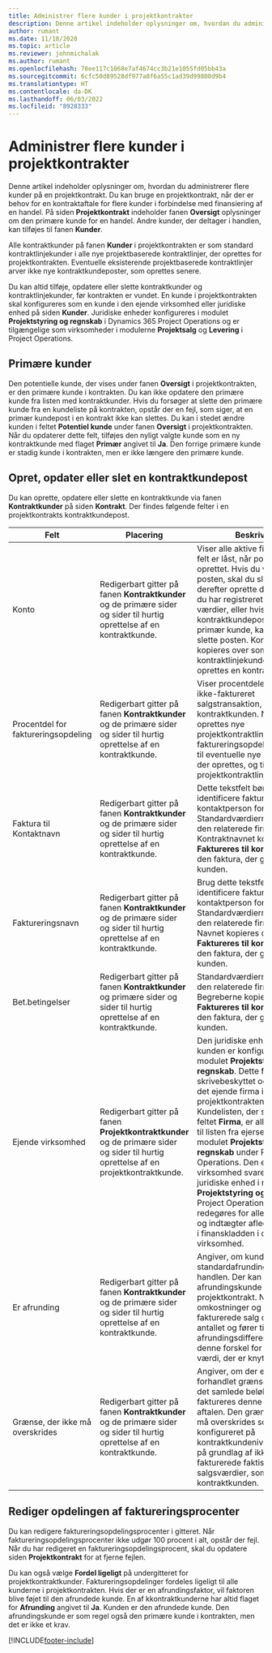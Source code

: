 ```yaml
---
title: Administrer flere kunder i projektkontrakter
description: Denne artikel indeholder oplysninger om, hvordan du administrerer flere kunder på en projektkontrakt.
author: rumant
ms.date: 11/18/2020
ms.topic: article
ms.reviewer: johnmichalak
ms.author: rumant
ms.openlocfilehash: 78ee117c1068e7af4674cc3b21e1055fd05bb43a
ms.sourcegitcommit: 6cfc50d89528df977a8f6a55c1ad39d99800d9b4
ms.translationtype: HT
ms.contentlocale: da-DK
ms.lasthandoff: 06/03/2022
ms.locfileid: "8928333"
---
```

# <a name="manage-multiple-customers-on-project-contracts"></a>Administrer flere kunder i projektkontrakter

Denne artikel indeholder oplysninger om, hvordan du administrerer flere kunder på en projektkontrakt. Du kan bruge en projektkontrakt, når der er behov for en kontraktaftale for flere kunder i forbindelse med finansiering af en handel. På siden **Projektkontrakt** indeholder fanen **Oversigt** oplysninger om den primære kunde for en handel. Andre kunder, der deltager i handlen, kan tilføjes til fanen **Kunder**.

Alle kontraktkunder på fanen **Kunder** i projektkontrakten er som standard kontraktlinjekunder i alle nye projektbaserede kontraktlinjer, der oprettes for projektkontrakten. Eventuelle eksisterende projektbaserede kontraktlinjer arver ikke nye kontraktkundeposter, som oprettes senere.

Du kan altid tilføje, opdatere eller slette kontraktkunder og kontraktlinjekunder, før kontrakten er vundet. En kunde i projektkontrakten skal konfigureres som en kunde i den ejende virksomhed eller juridiske enhed på siden **Kunder**. Juridiske enheder konfigureres i modulet **Projektstyring og regnskab** i Dynamics 365 Project Operations og er tilgængelige som virksomheder i modulerne **Projektsalg** og **Levering** i Project Operations.

## <a name="primary-customers"></a>Primære kunder

Den potentielle kunde, der vises under fanen **Oversigt** i projektkontrakten, er den primære kunde i kontrakten. Du kan ikke opdatere den primære kunde fra listen med kontraktkunder. Hvis du forsøger at slette den primære kunde fra en kundeliste på kontrakten, opstår der en fejl, som siger, at en primær kundepost i en kontrakt ikke kan slettes. Du kan i stedet ændre kunden i feltet **Potentiel kunde** under fanen **Oversigt** i projektkontrakten. Når du opdaterer dette felt, tilføjes den nyligt valgte kunde som en ny kontraktkunde med flaget **Primær** angivet til **Ja**. Den forrige primære kunde er stadig kunde i kontrakten, men er ikke længere den primære kunde.

## <a name="create-update-or-delete-a-contract-customer-record"></a>Opret, opdater eller slet en kontraktkundepost

Du kan oprette, opdatere eller slette en kontraktkunde via fanen **Kontraktkunder** på siden **Kontrakt**. Der findes følgende felter i en projektkontrakts kontraktkundepost.

| **Felt** | **Placering** | **Beskrivelse** | 
| --- | --- | --- | 
| Konto | Redigerbart gitter på fanen **Kontraktkunder** og de primære sider og sider til hurtig oprettelse af en kontraktkunde. | Viser alle aktive firmaer. Dette felt er låst, når posten er oprettet. Hvis du vil opdatere posten, skal du slette den og derefter oprette den på ny. Hvis du har registreret faktiske værdier, eller hvis kontraktkundeposten er en primær kunde, kan du ikke slette posten. Kontraktkunder kopieres over som kontraktlinjekunder, når der oprettes en kontraktlinje. |
| Procentdel for faktureringsopdeling | Redigerbart gitter på fanen **Kontraktkunder** og de primære sider og sider til hurtig oprettelse af en kontraktkunde. | Viser procentdelen af hver ikke-faktureret salgstransaktion, som tildeles kontraktkunden. Når der oprettes nye projektkontraktlinjer, kopieres faktureringsopdelingsprocenten til eventuelle nye kontraktlinjer, der oprettes, og til projektkontraktlinjekunder. |
| Faktura til Kontaktnavn | Redigerbart gitter på fanen **Kontraktkunder** og de primære sider og sider til hurtig oprettelse af en kontraktkunde. | Dette tekstfelt bør bruges til at identificere fakturaens kontaktperson for kunden. Standardværdierne stammer fra den relaterede firmapost. Kontraktnavnet kopieres over til **Faktureres til kontraktnavn** på den faktura, der genereres for kunden. |
| Faktureringsnavn | Redigerbart gitter på fanen **Kontraktkunder** og de primære sider og sider til hurtig oprettelse af en kontraktkunde. | Brug dette tekstfelt til at identificere fakturaens kontaktperson for kunden. Standardværdierne stammer fra den relaterede firmapost. Navnet kopieres over til feltet **Faktureres til kontraktnavn** på den faktura, der genereres for kunden. |
| Bet.betingelser | Redigerbart gitter på fanen **Kontraktkunder** og primære sider og sider til hurtig oprettelse af en kontraktkunde. | Standardværdierne stammer fra den relaterede firmapost. Begreberne kopieres over til **Faktureres til kontraktnavn** på den faktura, der genereres for kunden. |
| Ejende virksomhed | Redigerbart gitter på fanen **Projektkontraktkunder** og de primære sider og sider til hurtig oprettelse af en projektkontraktkunde. | Den juridiske enhed, som kunden er konfigureret i i modulet **Projektstyring og regnskab**. Dette felt er skrivebeskyttet og angives til det ejende firma i projektkontrakten.</br>Kundelisten, der skal tilføjes i feltet **Firma**, er allerede filtreret til listen fra ejerselskabet i modulet **Projektstyring og regnskab** under Project Operations. Den ejende virksomhed svarer til den juridiske enhed i modulet **Projektstyring og regnskab** i Project Operations. Der redegøres for alle omkostninger og indtægter afledt af projektet i finanskladden i den ejende virksomhed. |
| Er afrunding | Redigerbart gitter på fanen **Kontraktkunder** og de primære sider og sider til hurtig oprettelse af en kontraktkunde. | Angiver, om kunden er en standardafrundingskunde for handlen. Der kan kun være én afrundingskunde i en projektkontrakt. Når omkostninger og ikke-fakturerede salg opdeles på antallet og fører til en afrundingsdifference, gælder denne forskel for den faktiske værdi, der er knyttet til kunden. |
| Grænse, der ikke må overskrides | Redigerbart gitter på fanen **Kontraktkunder** og de primære sider og sider til hurtig oprettelse af en kontraktkunde. | Angiver, om der er en forhandlet grænse eller loft for det samlede beløb, der faktureres denne kunde for aftalen. Den grænse, der ikke må overskrides som er konfigureret på kontraktkundeniveau, evalueres på grundlag af ikke-fakturerede faktiske salgsværdier, som refererer til kontraktkunden. |

## <a name="edit-billing-split-percentages"></a>Rediger opdelingen af faktureringsprocenter

Du kan redigere faktureringsopdelingsprocenter i gitteret. Når faktureringsopdelingsprocenter ikke udgør 100 procent i alt, opstår der fejl. Når du har redigeret en faktureringsopdelingsprocent, skal du opdatere siden **Projektkontrakt** for at fjerne fejlen.

Du kan også vælge **Fordel ligeligt** på undergitteret for projektkontraktkunder. Faktureringsopdelinger fordeles ligeligt til alle kunderne i projektkontrakten. Hvis der er en afrundingsfaktor, vil faktoren blive føjet til den afrundede kunde. En af kkontraktkunderne har altid flaget for **Afrunding** angivet til **Ja**. Kunden er den afrundede kunde. Den afrundingskunde er som regel også den primære kunde i kontrakten, men det er ikke et krav.


[!INCLUDE[footer-include](../includes/footer-banner.md)]
